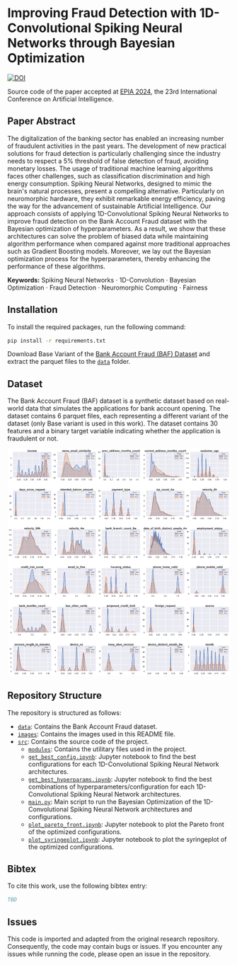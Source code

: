 # Improving Fraud Detection with 1D-Convolutional Spiking Neural Networks through Bayesian Optimization

[![DOI](https://zenodo.org/badge/DOI/10.5281/zenodo.12628435.svg)](https://doi.org/10.5281/zenodo.12628435)

Source code of the paper accepted at [EPIA 2024](https://epia2024.pt/), the 23rd International Conference on Artificial Intelligence.

## Paper Abstract
The digitalization of the banking sector has enabled an increasing number of fraudulent activities in the past years. The development of new practical solutions for fraud detection is particularly challenging since the industry needs to respect a 5\% threshold of false detection of fraud, avoiding monetary losses. The usage of traditional machine learning algorithms faces other challenges, such as classification discrimination and high energy consumption. Spiking Neural Networks, designed to mimic the brain's natural processes, present a compelling alternative. Particularly on neuromorphic hardware, they exhibit remarkable energy efficiency, paving the way for the advancement of sustainable Artificial Intelligence.
Our approach consists of applying 1D-Convolutional Spiking Neural Networks to improve fraud detection on the Bank Account Fraud dataset with the Bayesian optimization of hyperparameters. As a result, we show that these architectures can solve the problem of biased data while maintaining algorithm performance when compared against more traditional approaches such as Gradient Boosting models. Moreover, we lay out the Bayesian optimization process for the hyperparameters, thereby enhancing the performance of these algorithms.

**Keywords:**
Spiking Neural Networks $\cdot$ 
1D-Convolution $\cdot$
Bayesian Optimization $\cdot$
Fraud Detection $\cdot$
Neuromorphic Computing $\cdot$
Fairness 

## Installation

To install the required packages, run the following command:
```bash
pip install -r requirements.txt
```

Download Base Variant of the [Bank Account Fraud (BAF) Dataset](https://www.kaggle.com/datasets/sgpjesus/bank-account-fraud-dataset-neurips-2022) and extract the parquet files to the [`data`](./data/README.md) folder.

## Dataset

The Bank Account Fraud (BAF) dataset is a synthetic dataset based on real-world data that simulates the applications for bank account opening. The dataset contains 6 parquet files, each representing a different variant of the dataset (only Base variant is used in this work). The dataset contains 30 features and a binary target variable indicating whether the application is fraudulent or not.

![Density distribution of instances per feature](./images/normalized_density_base.png)

## Repository Structure

The repository is structured as follows:

- [`data`](./data/README.md): Contains the Bank Account Fraud dataset.
- [`images`](./images): Contains the images used in this README file.
- [`src`](./src): Contains the source code of the project.
    - [`modules`](./modules): Contains the utilitary files used in the project.
    - [`get_best_config.ipynb`](./src/get_best_config.ipynb): Jupyter notebook to find the best configurations for each 1D-Convolutional Spiking Neural Network architectures.
    - [`get_best_hyperparams.ipynb`](./src/get_best_hyperparams.ipynb): Jupyter notebook to find the best combinations of hyperparameters/configuration for each 1D-Convolutional Spiking Neural Network architectures.
    - [`main.py`](./src/main.py): Main script to run the Bayesian Optimization of the 1D-Convolutional Spiking Neural Network architectures and configurations.
    - [`plot_pareto_front.ipynb`](./src/plot_pareto_front.ipynb): Jupyter notebook to plot the Pareto front of the optimized configurations.
    - [`plot_syringeplot.ipynb`](./src/plot_syringeplot.ipynb): Jupyter notebook to plot the syringeplot of the optimized configurations.



## Bibtex

To cite this work, use the following bibtex entry:

```bibtex
TBD
```

## Issues

This code is imported and adapted from the original research repository. Consequently, the code may contain bugs or issues.
If you encounter any issues while running the code, please open an issue in the repository.

